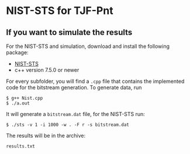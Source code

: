 # NIST-STS for TJF-Pnt

## If you want to simulate the results ##
For the NIST-STS and simulation, download and install the following package:

- [NIST-STS](https://github.com/arcetri/sts)
- c++ version 7.5.0 or newer

For every subfolder, you will find a ```.cpp``` file that contains the implemented code for the bitstream generation. To generate data, run

```terminal
$ g++ Nist.cpp
$ ./a.out
```
It will generate a ```bitstream.dat``` file, for the NIST-STS run:
```terminal
$ ./sts -v 1 -i 1000 -w . -F r -s bitstream.dat
```

The results will be in the archive:
```terminal
results.txt
```
